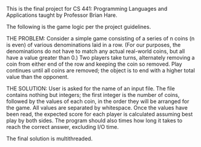 This is the final project for CS 441: Programming Languages and Applications taught by Professor Brian Hare.

The following is the game logic per the project guidelines.

THE PROBLEM:
Consider a simple game consisting of a series of n coins (n is even) of various denominations laid in a
row. (For our purposes, the denominations do not have to match any actual real-world coins, but all
have a value greater than 0.) Two players take turns, alternately removing a coin from either end of the
row and keeping the coin so removed. Play continues until all coins are removed; the object is to end
with a higher total value than the opponent.

THE SOLUTION:
User is asked for the name of an input file. The file contains nothing but
integers; the first integer is the number of coins, followed by the values of each coin, in the order
they will be arranged for the game. All values are separated by whitespace. Once the values have been read, the expected score for each player is calculated assuming best play by both sides. The program should also times how long it takes to reach the correct answer, excluding I/O time.

The final solution is multithreaded. 
